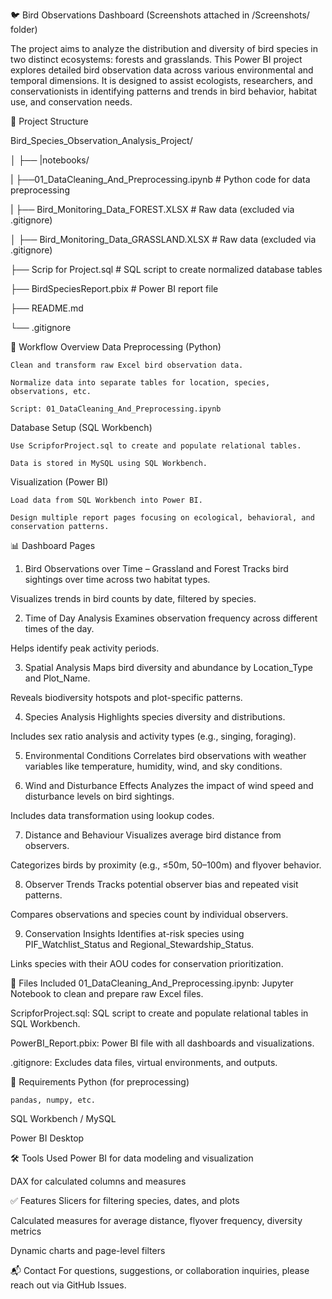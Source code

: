 🐦 Bird Observations Dashboard (Screenshots attached in /Screenshots/ folder)

The project aims to analyze the distribution and diversity of bird species in two distinct ecosystems: forests and grasslands. 
This Power BI project explores detailed bird observation data across various environmental and temporal dimensions. 
It is designed to assist ecologists, researchers, and conservationists in identifying patterns and trends in bird behavior, habitat use, and conservation needs.

📁 Project Structure 

Bird_Species_Observation_Analysis_Project/

│
├── |notebooks/

|   ├──01_DataCleaning_And_Preprocessing.ipynb  # Python code for data preprocessing

|   ├── Bird_Monitoring_Data_FOREST.XLSX        # Raw data (excluded via .gitignore)

│   ├── Bird_Monitoring_Data_GRASSLAND.XLSX     # Raw data (excluded via .gitignore)

├── Scrip for Project.sql                       # SQL script to create normalized database tables

├── BirdSpeciesReport.pbix                      # Power BI report file

├── README.md

└── .gitignore

🔧 Workflow Overview
Data Preprocessing (Python)

    Clean and transform raw Excel bird observation data.

    Normalize data into separate tables for location, species, observations, etc.

    Script: 01_DataCleaning_And_Preprocessing.ipynb

Database Setup (SQL Workbench)

    Use ScripforProject.sql to create and populate relational tables.

    Data is stored in MySQL using SQL Workbench.

Visualization (Power BI)

    Load data from SQL Workbench into Power BI.

    Design multiple report pages focusing on ecological, behavioral, and conservation patterns.


📊 Dashboard Pages
1. Bird Observations over Time – Grassland and Forest
Tracks bird sightings over time across two habitat types.

Visualizes trends in bird counts by date, filtered by species.

2. Time of Day Analysis
Examines observation frequency across different times of the day.

Helps identify peak activity periods.

3. Spatial Analysis
Maps bird diversity and abundance by Location_Type and Plot_Name.

Reveals biodiversity hotspots and plot-specific patterns.

4. Species Analysis
Highlights species diversity and distributions.

Includes sex ratio analysis and activity types (e.g., singing, foraging).

5. Environmental Conditions
Correlates bird observations with weather variables like temperature, humidity, wind, and sky conditions.

6. Wind and Disturbance Effects
Analyzes the impact of wind speed and disturbance levels on bird sightings.

Includes data transformation using lookup codes.

7. Distance and Behaviour
Visualizes average bird distance from observers.

Categorizes birds by proximity (e.g., ≤50m, 50–100m) and flyover behavior.

8. Observer Trends
Tracks potential observer bias and repeated visit patterns.

Compares observations and species count by individual observers.

9. Conservation Insights
Identifies at-risk species using PIF_Watchlist_Status and Regional_Stewardship_Status.

Links species with their AOU codes for conservation prioritization.

📂 Files Included
01_DataCleaning_And_Preprocessing.ipynb: Jupyter Notebook to clean and prepare raw Excel files.

ScripforProject.sql: SQL script to create and populate relational tables in SQL Workbench.

PowerBI_Report.pbix: Power BI file with all dashboards and visualizations.

.gitignore: Excludes data files, virtual environments, and outputs.

💾 Requirements
Python (for preprocessing)

    pandas, numpy, etc.

SQL Workbench / MySQL

Power BI Desktop


🛠️ Tools Used
Power BI for data modeling and visualization

DAX for calculated columns and measures

✅ Features
Slicers for filtering species, dates, and plots

Calculated measures for average distance, flyover frequency, diversity metrics

Dynamic charts and page-level filters


📬 Contact
For questions, suggestions, or collaboration inquiries, please reach out via GitHub Issues.
